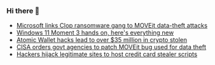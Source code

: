 ### Hi there 👋

<!--START_SECTION:feed-->
* [Microsoft links Clop ransomware gang to MOVEit data-theft attacks](https://www.bleepingcomputer.com/news/security/microsoft-links-clop-ransomware-gang-to-moveit-data-theft-attacks/)
* [Windows 11 Moment 3 hands on, here's everything new](https://www.bleepingcomputer.com/news/microsoft/windows-11-moment-3-hands-on-heres-everything-new/)
* [Atomic Wallet hacks lead to over $35 million in crypto stolen](https://www.bleepingcomputer.com/news/security/atomic-wallet-hacks-lead-to-over-35-million-in-crypto-stolen/)
* [CISA orders govt agencies to patch MOVEit bug used for data theft](https://www.bleepingcomputer.com/news/security/cisa-orders-govt-agencies-to-patch-moveit-bug-used-for-data-theft/)
* [Hackers hijack legitimate sites to host credit card stealer scripts](https://www.bleepingcomputer.com/news/security/hackers-hijack-legitimate-sites-to-host-credit-card-stealer-scripts/)
<!--END_SECTION:feed-->

<!--
**frankenk/frankenk** is a ✨ _special_ ✨ repository because its `README.md` (this file) appears on your GitHub profile.

Here are some ideas to get you started:

- 🔭 I’m currently working on ...
- 🌱 I’m currently learning ...
- 👯 I’m looking to collaborate on ...
- 🤔 I’m looking for help with ...
- 💬 Ask me about ...
- 📫 How to reach me: ...
- 😄 Pronouns: ...
- ⚡ Fun fact: ...
-->



